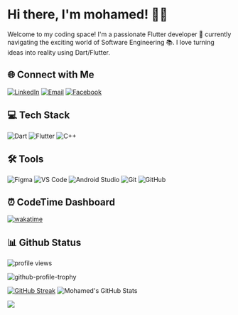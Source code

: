 <!-- Hey there! Welcome to my GitHub profile 👋 -->

# Hi there, I'm mohamed! 👨‍💻

Welcome to my coding space! I'm a passionate Flutter developer 🚀 currently navigating the exciting world of Software Engineering 📚. I love turning ideas into reality using Dart/Flutter.

## 🌐 Connect with Me

[![LinkedIn](https://img.shields.io/badge/-LinkedIn-0A66C2?style=flat-square&logo=LinkedIn&logoColor=white&label=LinkedIn)]( https://www.linkedin.com/in/mohamedragab74/)
[![Email](https://img.shields.io/badge/-Email-D14836?style=flat-square&logo=Gmail&logoColor=white&label=Email)](mailto:mr341349@gmail.com)
[![Facebook](https://img.shields.io/badge/-Facebook-1877F2?style=flat-square&logo=Facebook&logoColor=white&label=Facebook)](https://www.facebook.com/mohamedragabebrahiem74)

## 💻 Tech Stack

![Dart](https://skillicons.dev/icons?i=dart&theme=dark&borderRadius=20)
![Flutter](https://skillicons.dev/icons?i=flutter&theme=dark&borderRadius=20)
![C++](https://skillicons.dev/icons?i=cpp&theme=dark&borderRadius=20)

## 🛠️ Tools

![Figma](https://skillicons.dev/icons?i=figma&theme=dark&borderRadius=20)
![VS Code](https://skillicons.dev/icons?i=vscode&theme=dark&borderRadius=20)
![Android Studio](https://skillicons.dev/icons?i=androidstudio&theme=dark&borderRadius=20)
![Git](https://skillicons.dev/icons?i=git&theme=dark&borderRadius=20)
![GitHub](https://skillicons.dev/icons?i=github&theme=dark&borderRadius=20)

## ⏰ CodeTime Dashboard

[![wakatime](https://wakatime.com/badge/user/018cc21c-9074-41f8-a352-65edefaa8d15.svg)](https://wakatime.com/@018cc21c-9074-41f8-a352-65edefaa8d15)

## 📊 Github Status

![profile views](https://komarev.com/ghpvc/?username=m7mdragab74)

![github-profile-trophy](https://github-profile-trophy.vercel.app/?username=m7mdragab74&title=Repositories,Commits,PullRequest&column=-1)

[![GitHub Streak](https://streak-stats.demolab.com?user=m7mdragab74&border_radius=7.5&theme=dark)](https://git.io/streak-stats)
![Mohamed's GitHub Stats](https://github-readme-stats.vercel.app/api?username=m7mdragab74&show_icons=true&theme=dark&rank_icon=percentile)

![](https://github-readme-stats.vercel.app/api/top-langs/?username=m7mdragab74&theme=blueberry&hide_border=true&include_all_commits=false&count_private=false&layout=compact)
